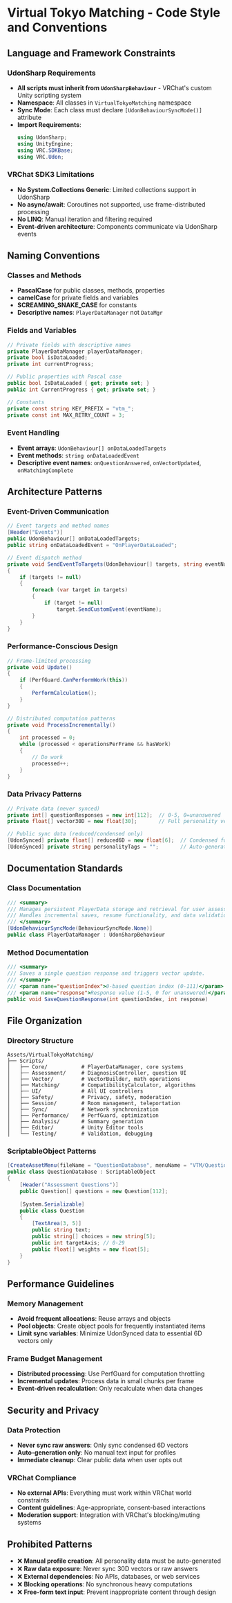 # Virtual Tokyo Matching - Code Style and Conventions

## Language and Framework Constraints

### UdonSharp Requirements
- **All scripts must inherit from `UdonSharpBehaviour`** - VRChat's custom Unity scripting system
- **Namespace**: All classes in `VirtualTokyoMatching` namespace
- **Sync Mode**: Each class must declare `[UdonBehaviourSyncMode()]` attribute
- **Import Requirements**: 
  ```csharp
  using UdonSharp;
  using UnityEngine;
  using VRC.SDKBase;
  using VRC.Udon;
  ```

### VRChat SDK3 Limitations
- **No System.Collections Generic**: Limited collections support in UdonSharp
- **No async/await**: Coroutines not supported, use frame-distributed processing
- **No LINQ**: Manual iteration and filtering required
- **Event-driven architecture**: Components communicate via UdonSharp events

## Naming Conventions

### Classes and Methods
- **PascalCase** for public classes, methods, properties
- **camelCase** for private fields and variables
- **SCREAMING_SNAKE_CASE** for constants
- **Descriptive names**: `PlayerDataManager` not `DataMgr`

### Fields and Variables
```csharp
// Private fields with descriptive names
private PlayerDataManager playerDataManager;
private bool isDataLoaded;
private int currentProgress;

// Public properties with Pascal case
public bool IsDataLoaded { get; private set; }
public int CurrentProgress { get; private set; }

// Constants
private const string KEY_PREFIX = "vtm_";
private const int MAX_RETRY_COUNT = 3;
```

### Event Handling
- **Event arrays**: `UdonBehaviour[] onDataLoadedTargets`
- **Event methods**: `string onDataLoadedEvent`
- **Descriptive event names**: `onQuestionAnswered`, `onVectorUpdated`, `onMatchingComplete`

## Architecture Patterns

### Event-Driven Communication
```csharp
// Event targets and method names
[Header("Events")]
public UdonBehaviour[] onDataLoadedTargets;
public string onDataLoadedEvent = "OnPlayerDataLoaded";

// Event dispatch method
private void SendEventToTargets(UdonBehaviour[] targets, string eventName)
{
    if (targets != null)
    {
        foreach (var target in targets)
        {
            if (target != null)
                target.SendCustomEvent(eventName);
        }
    }
}
```

### Performance-Conscious Design
```csharp
// Frame-limited processing
private void Update()
{
    if (PerfGuard.CanPerformWork(this))
    {
        PerformCalculation();
    }
}

// Distributed computation patterns
private void ProcessIncrementally()
{
    int processed = 0;
    while (processed < operationsPerFrame && hasWork)
    {
        // Do work
        processed++;
    }
}
```

### Data Privacy Patterns
```csharp
// Private data (never synced)
private int[] questionResponses = new int[112];  // 0-5, 0=unanswered
private float[] vector30D = new float[30];       // Full personality vector

// Public sync data (reduced/condensed only)
[UdonSynced] private float[] reduced6D = new float[6];  // Condensed for matching
[UdonSynced] private string personalityTags = "";       // Auto-generated only
```

## Documentation Standards

### Class Documentation
```csharp
/// <summary>
/// Manages persistent PlayerData storage and retrieval for user assessment data.
/// Handles incremental saves, resume functionality, and data validation.
/// </summary>
[UdonBehaviourSyncMode(BehaviourSyncMode.None)]
public class PlayerDataManager : UdonSharpBehaviour
```

### Method Documentation
```csharp
/// <summary>
/// Saves a single question response and triggers vector update.
/// </summary>
/// <param name="questionIndex">0-based question index (0-111)</param>
/// <param name="response">Response value (1-5, 0 for unanswered)</param>
public void SaveQuestionResponse(int questionIndex, int response)
```

## File Organization

### Directory Structure
```
Assets/VirtualTokyoMatching/
├── Scripts/
│   ├── Core/           # PlayerDataManager, core systems
│   ├── Assessment/     # DiagnosisController, question UI
│   ├── Vector/         # VectorBuilder, math operations
│   ├── Matching/       # CompatibilityCalculator, algorithms
│   ├── UI/             # All UI controllers
│   ├── Safety/         # Privacy, safety, moderation
│   ├── Session/        # Room management, teleportation
│   ├── Sync/           # Network synchronization
│   ├── Performance/    # PerfGuard, optimization
│   ├── Analysis/       # Summary generation
│   ├── Editor/         # Unity Editor tools
│   └── Testing/        # Validation, debugging
```

### ScriptableObject Patterns
```csharp
[CreateAssetMenu(fileName = "QuestionDatabase", menuName = "VTM/Question Database")]
public class QuestionDatabase : ScriptableObject
{
    [Header("Assessment Questions")]
    public Question[] questions = new Question[112];
    
    [System.Serializable]
    public class Question
    {
        [TextArea(3, 5)]
        public string text;
        public string[] choices = new string[5];
        public int targetAxis; // 0-29
        public float[] weights = new float[5];
    }
}
```

## Performance Guidelines

### Memory Management
- **Avoid frequent allocations**: Reuse arrays and objects
- **Pool objects**: Create object pools for frequently instantiated items
- **Limit sync variables**: Minimize UdonSynced data to essential 6D vectors only

### Frame Budget Management
- **Distributed processing**: Use PerfGuard for computation throttling
- **Incremental updates**: Process data in small chunks per frame
- **Event-driven recalculation**: Only recalculate when data changes

## Security and Privacy

### Data Protection
- **Never sync raw answers**: Only sync condensed 6D vectors
- **Auto-generation only**: No manual text input for profiles
- **Immediate cleanup**: Clear public data when user opts out

### VRChat Compliance
- **No external APIs**: Everything must work within VRChat world constraints
- **Content guidelines**: Age-appropriate, consent-based interactions
- **Moderation support**: Integration with VRChat's blocking/muting systems

## Prohibited Patterns
- ❌ **Manual profile creation**: All personality data must be auto-generated
- ❌ **Raw data exposure**: Never sync 30D vectors or raw answers
- ❌ **External dependencies**: No APIs, databases, or web services
- ❌ **Blocking operations**: No synchronous heavy computations
- ❌ **Free-form text input**: Prevent inappropriate content through design